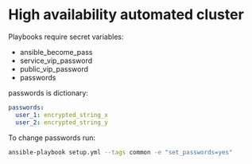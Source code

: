 # High availability automated cluster 

Playbooks require secret variables:
- ansible_become_pass
- service_vip_password
- public_vip_password
- passwords

passwords is dictionary:
```yml
passwords:
  user_1: encrypted_string_x
  user_2: encrypted_string_y
```

To change passwords run:
```bash
ansible-playbook setup.yml --tags common -e "set_passwords=yes"
```
